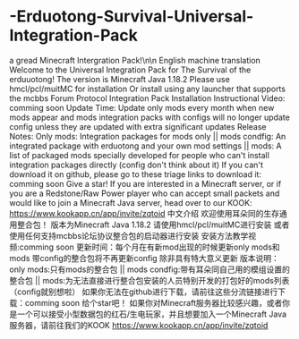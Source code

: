 # -Erduotong-Survival-Universal-Integration-Pack

a gread Minecraft Intergration Pack!\n\n
English     machine translation
Welcome to the Universal Integration Pack for The Survival of the erduuotong!
The version is Minecraft Java 1.18.2
Please use hmcl/pcl/muitMC for installation
Or install using any launcher that supports the mcbbs Forum Protocol Integration Pack
Installation Instructional Video: comming soon
Update Time: Update only mods every month when new mods appear and mods integration packs with configs will no longer update config unless they are updated with extra significant updates
Release Notes: Only mods: Integration packages for mods only || mods condfig: An integrated package with erduotong and your own mod settings || mods: A list of packaged mods specially developed for people who can't install integration packages directly (config don't think about it)
If you can't download it on github, please go to these triage links to download it: comming soon
Give a star!
If you are interested in a Minecraft server, or if you are a Redstone/Raw Power player who can accept small packets and would like to join a Minecraft Java server, head over to our KOOK:
https://www.kookapp.cn/app/invite/zqtoid
中文介绍
欢迎使用耳朵同的生存通用整合包！
版本为Minecraft Java 1.18.2
请使用hmcl/pcl/muitMC进行安装
或者使用任何支持mcbbs论坛协议整合包的启动器进行安装
安装方法教学视频:comming soon
更新时间：每个月在有新mod出现的时候更新only mods和mods 带config的整合包将不再更新config 除非具有特大意义更新
版本说明：only mods:只有mods的整合包 || mods condfig:带有耳朵同自己用的模组设置的整合包 || mods:为无法直接进行整合包安装的人员特别开发的打包好的mods列表（config就别想啦）
如果你无法在github进行下载，请前往这些分流链接进行下载：comming soon
给个star吧！
如果你对Minecraft服务器比较感兴趣，或者你是一个可以接受小型数据包的红石/生电玩家，并且想要加入一个Minecraft Java服务器，请前往我们的KOOK
https://www.kookapp.cn/app/invite/zqtoid
